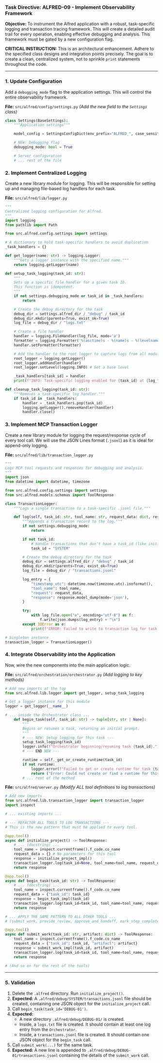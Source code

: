 ### **Task Directive: ALFRED-09 - Implement Observability Framework**

**Objective:** To instrument the Alfred application with a robust, task-specific logging and transaction tracing framework. This will create a detailed audit trail for every operation, enabling effective debugging and analysis. This framework must be gated by a new configuration flag.

**CRITICAL INSTRUCTION:** This is an architectural enhancement. Adhere to the specified class designs and integration points precisely. The goal is to create a clean, centralized system, not to sprinkle `print` statements throughout the code.

---

### **1. Update Configuration**

Add a `debugging_mode` flag to the application settings. This will control the entire observability framework.

**File:** `src/alfred/config/settings.py`
*(Add the new field to the `Settings` class)*
```python
class Settings(BaseSettings):
    """Application settings"""

    model_config = SettingsConfigDict(env_prefix="ALFRED_", case_sensitive=False)

    # NEW: Debugging flag
    debugging_mode: bool = True

    # Server configuration
    # ... rest of the file
```

### **2. Implement Centralized Logging**

Create a new library module for logging. This will be responsible for setting up and managing file-based log handlers for each task.

**File:** `src/alfred/lib/logger.py`
```python
"""
Centralized logging configuration for Alfred.
"""
import logging
from pathlib import Path

from src.alfred.config.settings import settings

# A dictionary to hold task-specific handlers to avoid duplication
_task_handlers = {}

def get_logger(name: str) -> logging.Logger:
    """Gets a logger instance with the specified name."""
    return logging.getLogger(name)

def setup_task_logging(task_id: str):
    """
    Sets up a specific file handler for a given task ID.
    This function is idempotent.
    """
    if not settings.debugging_mode or task_id in _task_handlers:
        return

    # Create the debug directory for the task
    debug_dir = settings.alfred_dir / "debug" / task_id
    debug_dir.mkdir(parents=True, exist_ok=True)
    log_file = debug_dir / "logs.txt"

    # Create a file handler
    handler = logging.FileHandler(log_file, mode='a')
    formatter = logging.Formatter('%(asctime)s - %(name)s - %(levelname)s - %(message)s')
    handler.setFormatter(formatter)

    # Add the handler to the root logger to capture logs from all modules
    root_logger = logging.getLogger()
    root_logger.addHandler(handler)
    root_logger.setLevel(logging.INFO) # Set a base level

    _task_handlers[task_id] = handler
    print(f"INFO: Task-specific logging enabled for {task_id} at {log_file}")

def cleanup_task_logging(task_id: str):
    """Removes a task-specific log handler."""
    if task_id in _task_handlers:
        handler = _task_handlers.pop(task_id)
        logging.getLogger().removeHandler(handler)
        handler.close()
```

### **3. Implement MCP Transaction Logger**

Create a new library module for logging the request/response cycle of every tool call. We will use the JSON Lines format (`.jsonl`) as it is ideal for append-only logging.

**File:** `src/alfred/lib/transaction_logger.py`
```python
"""
Logs MCP tool requests and responses for debugging and analysis.
"""
import json
from datetime import datetime, timezone

from src.alfred.config.settings import settings
from src.alfred.models.schemas import ToolResponse

class TransactionLogger:
    """Logs a single transaction to a task-specific .jsonl file."""

    def log(self, task_id: str, tool_name: str, request_data: dict, response: ToolResponse):
        """Appends a transaction record to the log."""
        if not settings.debugging_mode:
            return

        if not task_id:
            # Handle transactions that don't have a task_id (like initialize_project)
            task_id = "SYSTEM"

        # Create the debug directory for the task
        debug_dir = settings.alfred_dir / "debug" / task_id
        debug_dir.mkdir(parents=True, exist_ok=True)
        log_file = debug_dir / "transactions.jsonl"

        log_entry = {
            "timestamp_utc": datetime.now(timezone.utc).isoformat(),
            "tool_name": tool_name,
            "request": request_data,
            "response": response.model_dump(mode='json'),
        }

        try:
            with log_file.open("a", encoding="utf-8") as f:
                f.write(json.dumps(log_entry) + "\n")
        except IOError as e:
            print(f"ERROR: Failed to write to transaction log for task {task_id}: {e}")

# Singleton instance
transaction_logger = TransactionLogger()
```

### **4. Integrate Observability into the Application**

Now, wire the new components into the main application logic.

**File:** `src/alfred/orchestration/orchestrator.py`
*(Add logging to key methods)*
```python
# Add new imports at the top
from src.alfred.lib.logger import get_logger, setup_task_logging

# Get a logger instance for this module
logger = get_logger(__name__)

# ... inside the Orchestrator class ...
    def begin_task(self, task_id: str) -> tuple[str, str | None]:
        """
        Begins or resumes a task, returning an initial prompt.
        """
        # --- NEW: Setup logging for this task ---
        setup_task_logging(task_id)
        logger.info(f"Orchestrator beginning/resuming task {task_id}.")
        # --- END NEW ---

        runtime = self._get_or_create_runtime(task_id)
        if not runtime:
            logger.error(f"Failed to get or create runtime for task {task_id}.")
            return ("Error: Could not create or find a runtime for this task. Check workflow/persona configuration.", None)
        # ... rest of the method
```

**File:** `src/alfred/server.py`
*(Modify ALL tool definitions to log transactions)*
```python
# Add new imports
from src.alfred.lib.transaction_logger import transaction_logger
import inspect

# ... existing imports ...

# --- REFACTOR ALL TOOLS TO LOG TRANSACTIONS ---
# This is the new pattern that must be applied to every tool.

@app.tool()
async def initialize_project() -> ToolResponse:
    # ... (docstring) ...
    tool_name = inspect.currentframe().f_code.co_name
    request_data = {} # No parameters for this tool
    response = initialize_project_impl()
    transaction_logger.log(task_id=None, tool_name=tool_name, request_data=request_data, response=response)
    return response

@app.tool()
async def begin_task(task_id: str) -> ToolResponse:
    # ... (docstring) ...
    tool_name = inspect.currentframe().f_code.co_name
    request_data = {"task_id": task_id}
    response = begin_task_impl(task_id)
    transaction_logger.log(task_id=task_id, tool_name=tool_name, request_data=request_data, response=response)
    return response

# ... APPLY THE SAME PATTERN TO ALL OTHER TOOLS ...
# (submit_work, provide_review, approve_and_handoff, mark_step_complete)

@app.tool()
async def submit_work(task_id: str, artifact: dict) -> ToolResponse:
    tool_name = inspect.currentframe().f_code.co_name
    request_data = {"task_id": task_id, "artifact": artifact}
    response = submit_work_impl(task_id, artifact)
    transaction_logger.log(task_id=task_id, tool_name=tool_name, request_data=request_data, response=response)
    return response

# (And so on for the rest of the tools)
```

---
### **5. Validation**

1.  Delete the `.alfred` directory. Run `initialize_project()`.
2.  **Expected:** A `.alfred/debug/SYSTEM/transactions.jsonl` file should be created, containing one JSON object for the `initialize_project` call.
3.  Call `begin_task(task_id='DEBUG-01')`.
4.  **Expected:**
    *   A new directory `.alfred/debug/DEBUG-01/` is created.
    *   Inside, a `logs.txt` file is created. It should contain at least one log entry from the `Orchestrator`.
    *   Inside, a `transactions.jsonl` file is created. It should contain one JSON object for the `begin_task` call.
5.  Call `submit_work(...)` for the same task.
6.  **Expected:** A new line is appended to `.alfred/debug/DEBUG-01/transactions.jsonl` containing the details of the `submit_work` call.
